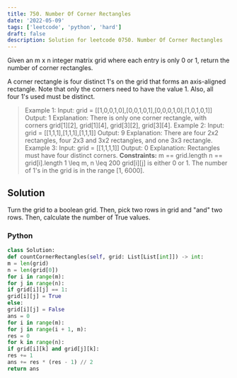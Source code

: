 ```yaml
---
title: 750. Number Of Corner Rectangles
date: '2022-05-09'
tags: ['leetcode', 'python', 'hard']
draft: false
description: Solution for leetcode 0750. Number Of Corner Rectangles
---
```



Given an m x n integer matrix grid where each entry is only 0 or 1, return the number of corner rectangles.

A corner rectangle is four distinct 1's on the grid that forms an axis-aligned rectangle. Note that only the corners need to have the value 1. Also, all four 1's used must be distinct.

> Example 1:
> Input: grid = [[1,0,0,1,0],[0,0,1,0,1],[0,0,0,1,0],[1,0,1,0,1]]
> Output: 1
> Explanation: There is only one corner rectangle, with corners grid[1][2], grid[1][4], grid[3][2], grid[3][4].
> Example 2:
> Input: grid = [[1,1,1],[1,1,1],[1,1,1]]
> Output: 9
> Explanation: There are four 2x2 rectangles, four 2x3 and 3x2 rectangles, and one 3x3 rectangle.
> Example 3:
> Input: grid = [[1,1,1,1]]
> Output: 0
> Explanation: Rectangles must have four distinct corners.
**Constraints:**
> m == grid.length
> n == grid[i].length
> 1 <TeX>\leq</TeX> m, n <TeX>\leq</TeX> 200
> grid[i][j] is either 0 or 1.
> The number of 1's in the grid is in the range [1, 6000].


## Solution
Turn the grid to a boolean grid. Then, pick two rows in grid and "and" two rows. Then, calculate the number of True values.



### Python
```python
class Solution:
def countCornerRectangles(self, grid: List[List[int]]) -> int:
m = len(grid)
n = len(grid[0])
for i in range(m):
for j in range(n):
if grid[i][j] == 1:
grid[i][j] = True
else:
grid[i][j] = False
ans = 0
for i in range(m):
for j in range(i + 1, m):
res = 0
for k in range(n):
if grid[i][k] and grid[j][k]:
res += 1
ans += res * (res - 1) // 2
return ans

```
